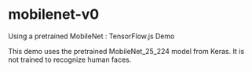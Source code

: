 # mobilenet-v0
Using a pretrained MobileNet : TensorFlow.js Demo

This demo uses the pretrained MobileNet_25_224 model from Keras. It is not trained to recognize human faces.
